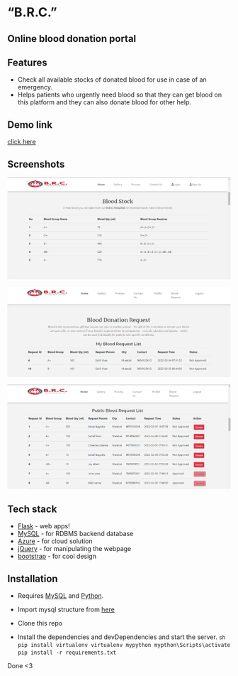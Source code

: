 # “B.R.C.”
## Online blood donation portal

## Features
- Check all available stocks of donated blood for use in case of an emergency.
- Helps patients who urgently need blood so that they can get blood on this platform and they can also donate blood for other help.


## Demo link
[click here ](https://brc.azurewebsites.net)


## Screenshots
![image](screenshot/bloodstock.PNG)

![image](screenshot/check-blood-request.PNG)

![image](screenshot/public-blood-request.PNG)


## Tech stack
- [Flask](https://flask.palletsprojects.com/) - web apps!
- [MySQL](https://www.mysql.com) - for RDBMS backend database
- [Azure](https://azure.microsoft.com/) - for cloud solution
- [jQuery](https://jquery.com/) - for manipulating the webpage
- [bootstrap](https://getbootstrap.com/) - for cool design

## Installation

- Requires [MySQL](https://www.mysql.com) and [Python](https://www.python.org).

- Import mysql structure from [here](/sqlstructure/)

- Clone this repo

- Install the dependencies and devDependencies and start the server.
        ```sh
        pip install virtualenv
        virtualenv mypython
        mypthon\Scripts\activate
        pip install -r requirements.txt
        ```

Done <3
